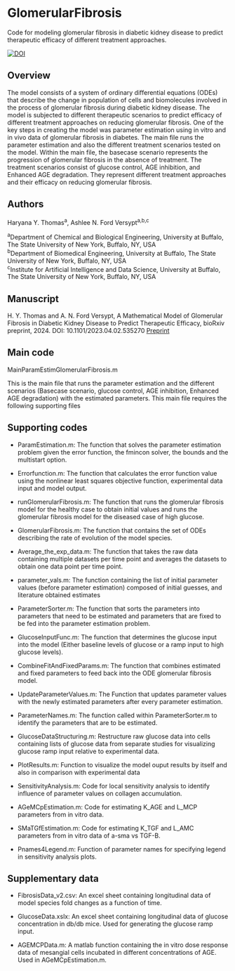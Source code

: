 # GlomerularFibrosis
Code for modeling glomerular fibrosis in diabetic kidney disease to predict therapeutic efficacy of different treatment approaches. 

[![DOI](https://zenodo.org/badge/642514223.svg)](https://zenodo.org/badge/latestdoi/642514223)


## Overview
The model consists of a system of ordinary differential equations (ODEs) that describe the change in population of cells and biomolecules involved in the process of glomerular fibrosis during diabetic kidney disease. The model is subjected to different therapeutic scenarios to predict efficacy of different treatment approaches on reducing glomerular fibrosis. One of the key steps in creating the model was parameter estimation using in vitro and in vivo data of glomerular fibrosis in diabetes. The main file runs the parameter estimation and also the different treatment scenarios tested on the model. Within the main file, the basecase scenario represents the progression of glomerular fibrosis in the absence of treatment. The treatment scenarios consist of glucose control, AGE inhibition, and Enhanced AGE degradation. They represent different treatment approaches and their efficacy on reducing glomerular fibrosis.

## Authors
Haryana Y. Thomas<sup>a</sup>,  Ashlee N. Ford Versypt<sup>a,b,c</sup>

<sup>a</sup>Department of Chemical and Biological Engineering, University at Buffalo, The State University of New York, Buffalo, NY, USA<br/>
<sup>b</sup>Department of Biomedical Engineering, University at Buffalo, The State University of New York, Buffalo, NY, USA<br/>
<sup>c</sup>Institute for Artificial Intelligence and Data Science, University at Buffalo, The State University of New York, Buffalo, NY, USA<br/>

## Manuscript
H. Y. Thomas and A. N. Ford Versypt, A Mathematical Model of Glomerular Fibrosis in Diabetic Kidney Disease to Predict Therapeutic Efficacy, bioRxiv preprint, 2024. DOI: 10.1101/2023.04.02.535270 [Preprint](https://biorxiv.org/cgi/content/short/2023.04.02.535270)

## Main code

MainParamEstimGlomerularFibrosis.m

This is the main file that runs the parameter estimation and the different scenarios (Basecase scenario, glucose control, AGE inhibition, Enhanced AGE degradation)
with the estimated parameters. This main file requires the following supporting files

## Supporting codes

- ParamEstimation.m: The function that solves the parameter estimation problem given the error function, the fmincon solver, the bounds and the multistart option.

- Errorfunction.m: The function that calculates the error function value using the nonlinear least squares objective function, experimental data input and model output.

- runGlomerularFibrosis.m: The function that runs the glomerular fibrosis model for the healthy case to obtain initial values and runs the glomerular fibrosis model for the diseased case of high glucose. 

- GlomerularFibrosis.m: The function that contains the set of ODEs describing the rate of evolution of the model species. 

- Average_the_exp_data.m: The function that takes the raw data containing multiple datasets per time point and averages the datasets to obtain one data point per time point.

- parameter_vals.m: The function containing the list of initial parameter values (before parameter estimation) composed of initial guesses, and literature obtained estimates 

- ParameterSorter.m: The function that sorts the parameters into parameters that need to be estimated and parameters that are fixed to be fed into the parameter estimation problem.

- GlucoseInputFunc.m: The function that determines the glucose input into the model (Either baseline levels of glucose or a ramp input to high glucose levels).

- CombineFitAndFixedParams.m: The function that combines estimated and fixed parameters to feed back into the ODE glomerular fibrosis model.

- UpdateParameterValues.m: The Function that updates parameter values with the newly estimated parameters after every parameter estimation. 

- ParameterNames.m: The function called within ParameterSorter.m to identify the parameters that are to be estimated.

- GlucoseDataStructuring.m: Restructure raw glucose data into cells containing lists of glucose data from separate studies for visualizing glucose ramp input relative to experimental data.

- PlotResults.m: Function to visualize the model ouput results by itself and also in comparison with experimental data

- SensitivityAnalysis.m: Code for local sensitivity analysis to identify influence of parameter values on collagen accumulation.

- AGeMCpEstimation.m: Code for estimating K_AGE and L_MCP parameters from in vitro data.

- SMaTGfEstimation.m: Code for estimating K_TGF and L_AMC parameters from in vitro data of a-sma vs TGF-B.

- Pnames4Legend.m: Function of parameter names for specifying legend in sensitivity analysis plots.


## Supplementary data 

- FibrosisData_v2.csv: An excel sheet containing longitudinal data of model species fold changes as a function of time. 

- GlucoseData.xslx: An excel sheet containing longitudinal data of glucose concentration in db/db mice. Used for generating the glucose ramp input.

- AGEMCPData.m: A matlab function containing the in vitro dose response data of mesangial cells incubated in different concentrations of AGE. Used in AGeMCpEstimation.m.


